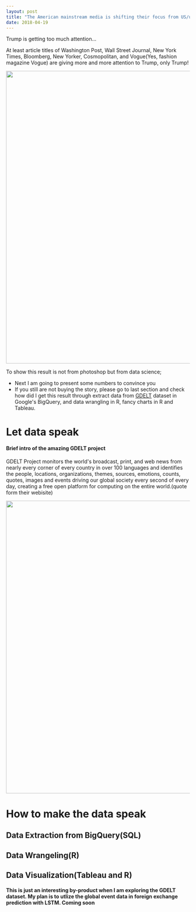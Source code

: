 ```yaml
---
layout: post
title: "The American mainstream media is shifting their focus from US/us to Trump"
date: 2018-04-19
---
```


Trump is getting too much attention... 

At least article titles of Washington Post, Wall Street Journal, New York Times, Bloomberg, New Yorker, Cosmopolitan, and Vogue(Yes, fashion magazine Vogue) are giving more and more attention to Trump, only Trump! 

<img src="https://elodielu.github.io/picture/wordcloud.png" width = "800">

To show this result is not from photoshop but from data science;
* Next I am going to present some numbers to convince you 
* If you still are not buying the story, please go to last section and check how did I get this result through extract data from [GDELT](https://www.gdeltproject.org/) dataset in Google's BigQuery, and data wrangling in R, fancy charts in R and Tableau.


# Let data speak

#### Brief intro of the amazing GDELT project

GDELT Project monitors the world's broadcast, print, and web news from nearly every corner of every country in over 100 languages and identifies the people, locations, organizations, themes, sources, emotions, counts, quotes, images and events driving our global society every second of every day, creating a free open platform for computing on the entire world.(quote form their webisite)

<img src="https://elodielu.github.io/picture/data_source.png" width = "800">

# How to make the data speak
## Data Extraction from BigQuery(SQL)

## Data Wrangeling(R)

## Data Visualization(Tableau and R)

#### This is just an interesting by-product when I am exploring the GDELT dataset. My plan is to utlize the global event data in foreign exchange prediction with LSTM. Coming soon
